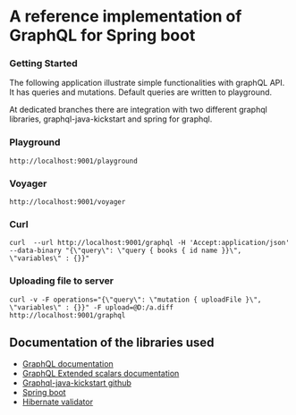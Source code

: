 # A reference implementation of GraphQL for Spring boot

### Getting Started

The following application illustrate simple functionalities with graphQL API. It has queries and mutations. Default queries are written to playground.

At dedicated branches there are integration with two different graphql libraries, graphql-java-kickstart and spring for graphql.

### Playground
```
http://localhost:9001/playground
```

### Voyager
```
http://localhost:9001/voyager
```

### Curl
```
curl  --url http://localhost:9001/graphql -H 'Accept:application/json' --data-binary "{\"query\": \"query { books { id name }}\", \"variables\" : {}}"
```

### Uploading file to server

```
curl -v -F operations="{\"query\": \"mutation { uploadFile }\", \"variables\" : {}}" -F upload=@D:/a.diff http://localhost:9001/graphql
```

## Documentation of the libraries used
* [GraphQL documentation](https://graphql.org/)
* [GraphQL Extended scalars documentation](https://github.com/graphql-java/graphql-java-extended-scalars)
* [Graphql-java-kickstart github](https://github.com/graphql-java-kickstart)  
* [Spring boot](https://docs.spring.io/spring-boot/docs/current/reference/html/)
* [Hibernate validator](https://hibernate.org/validator/)

